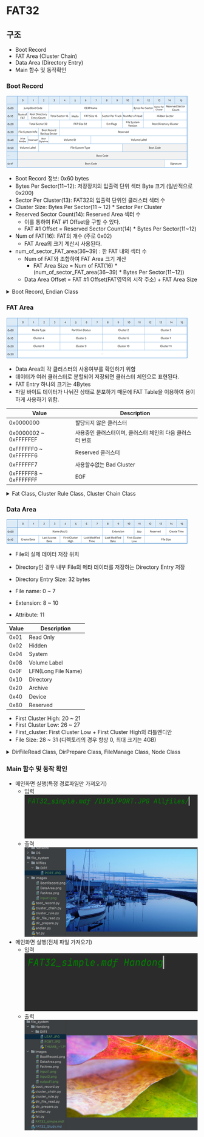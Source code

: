 # FAT32
## 구조
- Boot Record
- FAT Area (Cluster Chain)
- Data Area (Directory Entry)
- Main 함수 및 동작확인

### Boot Record
![](file_system/images/BootRecord.png)

- Boot Record 정보: 0x60 bytes
- Bytes Per Sector(11~12): 저장장치의 입출력 단위 섹터 Byte 크기 (일반적으로 0x200)
- Sector Per Cluster(13): FAT32의 입출력 단위인 클러스터 섹터 수
- Cluster Size: Bytes Per Sector(11 ~ 12) * Sector Per Cluster
- Reserved Sector Count(14): Reserved Area 섹터 수
  - 이를 통하여 FAT #1 Offset을 구할 수 있다.
  - FAT #1 Offset = Reserved Sector Count(14) * Bytes Per Sector(11~12)
- Num of FAT(16): FAT의 개수 (주로 0x02)
  - FAT Area의 크기 계산시 사용된다.
- num_of_sector_FAT_area(36~39) : 한 FAT 내의 섹터 수
  - Num of FAT와 조합하여 FAT Area 크기 계산
    - FAT Area Size = Num of FAT(16) * (num_of_sector_FAT_area(36~39) * Bytes Per Sector(11~12))
  - Data Area Offset = FAT #1 Offset(FAT영역의 시작 주소) + FAT Area Size

<details>
<summary>Boot Record, Endian Class</summary>
<div>

- Boot Record.py
```python
from endian import to_le


class Boot_Record:
    def __init__(self, filename):
        with open(filename, 'rb') as f:
            byte_array = f.read(512)

        self.num_of_FAT_area = int(byte_array[16])
        self.num_of_byte_per_sector = int(to_le(byte_array[11:13]), 16)
        self.num_of_sector_per_cluster = int(byte_array[13])
        self.num_of_sector_reserved = int(to_le(byte_array[14:16]), 16)
        self.num_of_sector_FAT_area = int(to_le(byte_array[36:40]), 16)
        self.cluster_num_of_root_dir = int(to_le(byte_array[44:48]), 16)
        self.fat_region = self.num_of_sector_reserved * self.num_of_byte_per_sector
        self.data_region = self.fat_region + (self.num_of_FAT_area * self.num_of_sector_FAT_area * self.num_of_byte_per_sector)
        self.cluster_size = self.num_of_byte_per_sector * self.num_of_sector_per_cluster
        self.fat_size = self.num_of_sector_FAT_area * self.num_of_byte_per_sector
        self.fat_area_size = self.fat_size * self.num_of_FAT_area

```

- endian.py
```python
# 리틀앤디언
def to_le(byte_array):
    result = ""
    for b in byte_array[::-1]:
        temp = str(hex(b)[2:])
        if len(temp) == 1:
            temp = "0" + temp
        result += temp
    return result


# 빅앤디언
def to_be(byte_array):
    result = ""
    for b in byte_array:
        temp = str(hex(b)[2:])
        if len(temp) == 1:
            temp = "0" + temp
        result += temp
    return result

```
</div>
</details>

### FAT Area
![](file_system/images/FatArea.png)

- Data Area의 각 클러스터의 사용여부를 확인하기 위함
- 데이터가 여러 클러스터로 분할되어 저장되면 클러스터 체인으로 표현된다.
- FAT Entry 하나의 크기는 4Bytes
- 파일 바이트 데이터가 나눠진 상태로 분포하기 때문에 FAT Table을 이용하여 용이하게 사용하기 위함.

|Value|Description|
|---|---|
|0x0000000|할당되지 않은 클러스터|
|0x0000002 ~ 0xFFFFFEF|사용중인 클러스터이며, 클러스터 체인의 다음 클러스터 번호|
|0xFFFFFF0 ~ 0xFFFFFF6|Reserved 클러스터|
|0xFFFFFF7|사용할수없는 Bad Cluster|
|0xFFFFFF8 ~ 0xFFFFFFF| EOF|


<details>
<summary>Fat Class, Cluster Rule Class, Cluster Chain Class</summary>
<div>

- fat.py
```python
from endian import to_be


class fat_table:
    def __init__(self, filename, br):

        self.fat_table_list = list()

        offset = br.fat_region
        finish_count = br.num_of_sector_FAT_area // 4 + 1

        flag = 0
        while flag != finish_count:
            with open(filename, 'rb') as f:
                f.seek(offset)
                byte_array = f.read(4)
            flag += 1
            offset += 4

            be_byte_array = to_be(byte_array)
            self.fat_table_list.append(be_byte_array)

```

- cluster_rule.py
```python
from cluster_chain import ClusterChain


class cluster_rule:
    def __init__(self, fatTable, first_cluster, dir_offset, cluster_num_of_root_dir, cluster_size):
        self.cluster_num = first_cluster
        self.cluster_list = list()
        cluster_chain = ClusterChain()
        while True:
            if self.cluster_num == len(fatTable):
                break
            if fatTable[self.cluster_num] in cluster_chain.eof:
                break
            if fatTable[self.cluster_num] == cluster_chain.bad_cluster:
                continue
            cluster_offset = dir_offset + (self.cluster_num - cluster_num_of_root_dir) * cluster_size
            if int('0x0000002', 0) <= self.cluster_num + 1 <= int('0xfffffef', 0):
                self.cluster_list.append((hex(cluster_offset), hex(cluster_size)))
            self.cluster_num += 1

```

- cluster_chain.py
```python
class ClusterChain:
    def __init__(self):
        self.free_cluster = '0x0000000'
        self.reserved_cluster = list(hex(i) for i in range(int('0xffffff0', 0), int('0xffffff6', 0) + 1))
        self.bad_cluster = '0xffffff7'
        self.eof = list(hex(i) for i in range(int('0xffffff8', 0), int('0xfffffff', 0) + 1))
```

</div>
</details>

### Data Area
![](file_system/images/DataArea.png)

- File의 실제 데이터 저장 위치
- Directory인 경우 내부 File의 메타 데이터를 저장하는 Directory Entry 저장
- Directory Entry Size: 32 bytes

- File name: 0 ~ 7
- Extension: 8 ~ 10
- Attribute: 11

|Value|Description|
|---|---|
|0x01|Read Only|
|0x02|Hidden|
|0x04|System|
|0x08|Volume Label|
|0x0F|LFN(Long File Name)|
|0x10|Directory|
|0x20|Archive|
|0x40|Device|
|0x80|Reserved|

  - First Cluster High: 20 ~ 21
  - First Cluster Low: 26 ~ 27
  - First_cluster: First Cluster Low + First Cluster High의 리틀엔디안
  - File Size: 28 ~ 31 (디렉토리의 경우 항상 0, 최대 크기는 4GB)

<details>
<summary>DirFileRead Class, DirPrepare Class, FileManage Class, Node Class</summary>
<div>

- DirFileRead Class
```python
from dir_prepare import dir_prepare
from cluster_rule import cluster_rule


class DirFileRead:
    def __init__(self, filename, br, dir_pre, fatTable, node_path, root_mgmt):
        for data in dir_pre.result_list:
            self.path = node_path
            if data.first_cluster >= len(fatTable.fat_table_list):
                continue

            if data.attribute == 16:
                self.path += str(data.name)[2:][:-1]
                if self.path[-1] == ".":
                    continue
                dir_pre = dir_prepare(filename, br, data.dir_offset)
                root_mgmt.add([self.path, []])
                DirFileRead(filename, br, dir_pre, fatTable, self.path + "/", root_mgmt)

            elif data.attribute == 32:
                self.path += str(data.name)[2:][:-1] + "." + str(data.extension)[2:][:-1]
                cluster_n = cluster_rule(fatTable.fat_table_list, data.first_cluster, br.data_region,
                                         br.cluster_num_of_root_dir, br.cluster_size)
                root_mgmt.add([self.path, cluster_n.cluster_list])

```

- DirPrepare Class
```python
from endian import to_le
from file_manage import FileManage


class dir_prepare:
    def __init__(self, filename, br, dir_offset):
        self.result_list = list()

        offset = dir_offset
        while True:
            with open(filename, 'rb') as f:
                f.seek(offset)
                byte_array = f.read(32)
            offset += 32

            if byte_array == bytearray(b'\x00\x00\x00\x00\x00\x00\x00\x00\x00\x00\x00\x00\x00\x00\x00\x00\x00\x00\x00\x00\x00\x00\x00\x00\x00\x00\x00\x00\x00\x00\x00\x00'):
                break

            name = byte_array[:8].decode('latin-1').encode("utf-8").strip()
            attribute = byte_array[11]
            first_cluster = int(to_le(byte_array[26:28] + byte_array[20:22]), 16)
            dir_offset = br.data_region + ((first_cluster - br.cluster_num_of_root_dir) * br.cluster_size)
            file_size = int(to_le(byte_array[28:]), 16)
            extension = byte_array[8:11].decode('latin-1').encode("utf-8").strip()
            file_manage = FileManage(name, attribute, first_cluster, dir_offset, file_size, extension)

            self.result_list.append(file_manage)

```

- FileManage Class
```python
class FileManage:
    def __init__(self, name, attribute, first_cluster, dir_offset, file_size, extension):
        self.name = name
        self.attribute = attribute
        self.first_cluster = first_cluster
        self.dir_offset = dir_offset
        self.file_size = file_size
        self.extension = extension

```

- Node Class (Node, Node Manage)
```python
import os


class Node:
    def __init__(self, data, next=None):
        self.data = data
        self.next = next


class NodeMgmt:
    def __init__(self, data):
        self.head = Node(data)
        self.path = ""

    def add(self, data):
        if self.head == "":
            self.head = Node(data)
        else:
            node = self.head
            while node.next:
                node = node.next
            node.next = Node(data)

    def all_files_export(self, filename, exportPath):
        node = self.head
        while node.next:
            path, data = node.data
            destination_dir = os.path.join(exportPath,  path[1:])
            if not os.path.exists(destination_dir) and not data:
                os.makedirs(destination_dir)
            elif data:
                byte_array = bytearray()
                for dir_offset, cluster_size in data:
                    with open(filename, 'rb') as f:
                        f.seek(int(dir_offset, 16))
                        byte_array += f.read(int(cluster_size, 16))
                    with open(destination_dir, "wb") as f:
                        f.write(byte_array)

            node = node.next

    def selected_file_export(self, filename, dataPath, exportPath):
        node = self.head
        while node.next:
            path, data = node.data
            destination_dir = os.path.join(exportPath,  path[1:])

            if not os.path.exists(destination_dir) and not data:
                os.makedirs(destination_dir)
            elif data and path == dataPath:
                byte_array = bytearray()
                for dir_offset, cluster_size in data:
                    with open(filename, 'rb') as f:
                        f.seek(int(dir_offset, 16))
                        byte_array += f.read(int(cluster_size, 16))
                with open(destination_dir, "wb") as f:
                    f.write(byte_array)
                break

            node = node.next

```
</div>
</details>

### Main 함수 및 동작 확인
- 메인화면 실행(특정 경로파일만 가져오기)
  - 입력
  ![](file_system/images/input1.png)
  - 출력
  ![](file_system/images/output1.png)
- 메인화면 실행(전체 파일 가져오기)
  - 입력
  ![](file_system/images/input2.png)
  - 출력
  ![](file_system/images/output2.png)